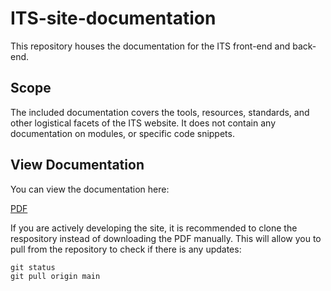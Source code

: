 # ITS-site-documentation

This repository houses the documentation for the ITS front-end and back-end.

## Scope

The included documentation covers the tools, resources, standards, and other logistical facets of the ITS website. It does not contain any documentation on modules, or specific code snippets. 

## View Documentation

You can view the documentation here: 

<a href="//github.com/Humber-ITS/ITS-site-documentation/blob/main/ITS-Website-Documentation.pdf">PDF</a>

If you are actively developing the site, it is recommended to clone the respository instead of downloading the PDF manually. This will allow you to pull from the repository to check if there is any updates: 

```
git status
git pull origin main
```
